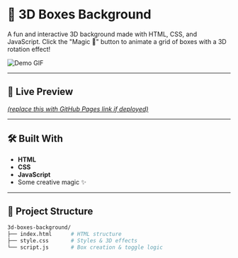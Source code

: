 # 🎩 3D Boxes Background

A fun and interactive 3D background made with HTML, CSS, and JavaScript. Click the "Magic 🎩" button to animate a grid of boxes with a 3D rotation effect!

![Demo GIF](https://media.giphy.com/media/EZqwsBSPlvSda/giphy.gif)

---

## 🚀 Live Preview

[*(replace this with GitHub Pages link if deployed)*](http://127.0.0.1:5500/index.html)

---

## 🛠️ Built With

- **HTML**
- **CSS**
- **JavaScript**
- Some creative magic ✨

---

## 📂 Project Structure

```bash
3d-boxes-background/
├── index.html      # HTML structure
├── style.css       # Styles & 3D effects
└── script.js       # Box creation & toggle logic
